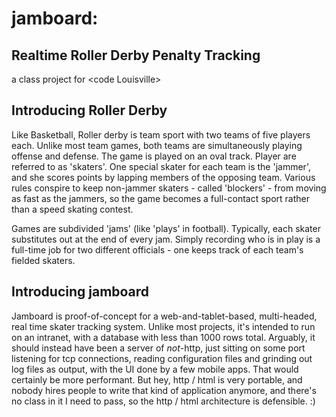 # jamboard:
## Realtime Roller Derby Penalty Tracking 
a class project for &lt;code Louisville&gt;

## Introducing Roller Derby

Like Basketball, Roller derby is team sport with two teams of five players each. Unlike most team games, both teams are simultaneously playing offense and defense. The game is played on an oval track. Player are referred to as 'skaters'. One special skater for each team is the 'jammer', and she scores points by lapping members of the opposing team. Various rules conspire to keep non-jammer skaters - called 'blockers' - from moving as fast as the jammers, so the game becomes a full-contact sport rather than a speed skating contest. 

Games are subdivided 'jams' (like 'plays' in football). Typically, each skater substitutes out at the end of every jam.  Simply recording who is in play is a full-time job for two different officials - one keeps track of each team's fielded skaters. 

## Introducing jamboard

Jamboard is proof-of-concept for a web-and-tablet-based, multi-headed, real time skater tracking system. Unlike most projects, it's intended to run on an intranet, with a database with less than 1000 rows total. Arguably, it should instead have been a server of _not_-http, just sitting on some port listening for tcp connections, reading configuration files and grinding out log files as output, with the UI done by a few mobile apps. That would certainly be more performant. But hey, http / html is very portable, and nobody hires people to write that kind of application anymore, and there's no class in it I need to pass, so the http / html architecture is defensible. :)
